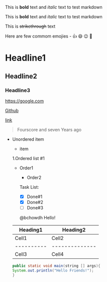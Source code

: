 This is **bold** text and *italic* text to test markdown

This is __bold__ text and _italic_ text to test markdown

This is ~~strikethrough~~ text

Here are few commom emojies - :+1: :smile: :wink: :poop:
# Headline1
## Headline2
### Headline3
https://google.com

[Github](https://github.com)

[link](github)
> Fourscore and seven
> Years ago
* Unordered item
  * item
  
  1.Ordered list #1
   * Order1
     * Order2
     
     Task List:
     - [x] Done#1
      - [x] Done#2
     - [ ] Done#3
     
     @bchowdh Hello!
  
   Heading1 | Heading2
    --------- | -----------
    Cell1 | Cell2
    ----------|--------------
    Cell3 | Cell4
    
    ```java
    public static void main(string [] args){
    System.out.println("Hello Friends!");
    }
  ```
